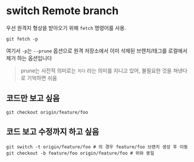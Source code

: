 # switch Remote branch

우선 원격지 형상을 받아오기 위해 `fetch` 명령어를 사용.

```shell
git fetch -p
```

여기서 `-p`는 `--prune` 옵션으로 원격 저장소에서 이미 삭제된 브렌치/태그를 로컬에서 제거 하는 옵션입니다

> prune는 사전적 의미로는 `치다` 라는 의미를 지니고 있어, 불필요한 것을 쳐낸다로 기억하면 쉬움

## 코드만 보고 싶음

```shell
git checkout origin/feature/foo
```

## 코드 보고 수정까지 하고 싶음

```shell
git switch -t origin/feature/foo # 의 경우 feature/foo 브렌치 생성 후 이동
git checkout -b feature/foo origin/feature/foo # 위와 동일
```

